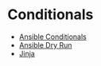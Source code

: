 # Conditionals

* [Ansible Conditionals](https://docs.ansible.com/ansible/2.9/user_guide/playbooks_conditionals.html)
* [Ansible Dry Run](https://docs.ansible.com/ansible/2.9/user_guide/playbooks_checkmode.html)
* [Jinja](https://jinja.palletsprojects.com/en/3.1.x/templates/#comparisons)
